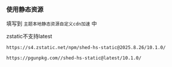 ### 使用静态资源

填写到 `主题本地静态资源自定义cdn加速` 中

zstatic不支持latest
```
https://s4.zstatic.net/npm/shed-hs-static@2025.8.26/10.1.0/
```

```
https://pgunpkg.com//shed-hs-static@latest/10.1.0/
```
